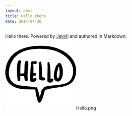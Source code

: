 ```yaml
---
layout: post
title: Hello there.
date: 2014-04-30
---
```


Hello there. Powered by [Jekyll](http://jekyllrb.com) and authored in Markdown.
<br>
<img src="/images/hello.png">Hello.png</img>
